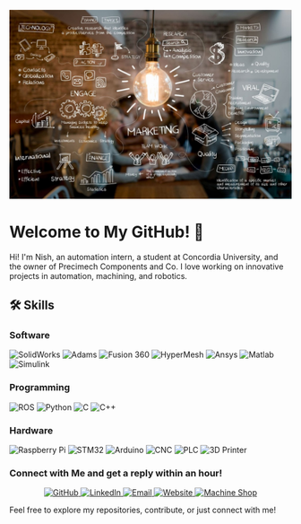 ![Cover Image](assets/Cover.jpeg)

# Welcome to My GitHub! 👋

Hi! I'm Nish, an automation intern, a student at Concordia University, and the owner of Precimech Components and Co. I love working on innovative projects in automation, machining, and robotics.

## 🛠️ Skills

### Software
<p align="left">
  <img src="https://img.shields.io/badge/SolidWorks-FF0000?style=for-the-badge&logo=solidworks&logoColor=white" alt="SolidWorks">
  <img src="https://img.shields.io/badge/Adams-0085CA?style=for-the-badge&logo=msc-software&logoColor=white" alt="Adams">
  <img src="https://img.shields.io/badge/Fusion%20360-FF9E0F?style=for-the-badge&logo=autodesk&logoColor=white" alt="Fusion 360">
  <img src="https://img.shields.io/badge/HyperMesh-0E4E8C?style=for-the-badge&logo=altair&logoColor=white" alt="HyperMesh">
  <img src="https://img.shields.io/badge/Ansys-FF7300?style=for-the-badge&logo=ansys&logoColor=white" alt="Ansys">
  <img src="https://img.shields.io/badge/Matlab-0076A8?style=for-the-badge&logo=mathworks&logoColor=white" alt="Matlab">
  <img src="https://img.shields.io/badge/Simulink-0076A8?style=for-the-badge&logo=simulink&logoColor=white" alt="Simulink">
</p>

### Programming
<p align="left">
  <img src="https://img.shields.io/badge/ROS-22314E?style=for-the-badge&logo=ros&logoColor=white" alt="ROS">
  <img src="https://img.shields.io/badge/Python-3776AB?style=for-the-badge&logo=python&logoColor=white" alt="Python">
  <img src="https://img.shields.io/badge/C-00599C?style=for-the-badge&logo=c&logoColor=white" alt="C">
  <img src="https://img.shields.io/badge/C++-00599C?style=for-the-badge&logo=cplusplus&logoColor=white" alt="C++">
</p>

### Hardware
<p align="left">
  <img src="https://img.shields.io/badge/Raspberry%20Pi-C51A4A?style=for-the-badge&logo=raspberry-pi&logoColor=white" alt="Raspberry Pi">
  <img src="https://img.shields.io/badge/STM32-03234B?style=for-the-badge&logo=stmicroelectronics&logoColor=white" alt="STM32">
  <img src="https://img.shields.io/badge/Arduino-00979D?style=for-the-badge&logo=arduino&logoColor=white" alt="Arduino">
  <img src="https://img.shields.io/badge/CNC-FF9E0F?style=for-the-badge&logo=cnc&logoColor=white" alt="CNC">
  <img src="https://img.shields.io/badge/PLC-007ACC?style=for-the-badge&logo=plc&logoColor=white" alt="PLC">
  <img src="https://img.shields.io/badge/3D%20Printer-FFB61E?style=for-the-badge&logo=3d-printing&logoColor=white" alt="3D Printer">
</p>

### Connect with Me and get a reply within an hour!

<p align="center">
  <a href="https://github.com/Nishanth-CNCPMC">
    <img src="https://img.shields.io/badge/GitHub-000000?style=for-the-badge&logo=github&logoColor=white" alt="GitHub">
  </a>
  <a href="https://www.linkedin.com/in/nishanthrajkumar15/">
    <img src="https://img.shields.io/badge/LinkedIn-0077B5?style=for-the-badge&logo=linkedin&logoColor=white" alt="LinkedIn">
  </a>
  <a href="mailto:nishanthrajkumar1@gmail.com">
    <img src="https://img.shields.io/badge/Gmail-D14836?style=for-the-badge&logo=gmail&logoColor=white" alt="Email">
  </a>
  <a href="https://nishanth-rajkumar.github.io/CV">
    <img src="https://img.shields.io/badge/Website-4285F4?style=for-the-badge&logo=google-chrome&logoColor=white" alt="Website">
  </a>
  <a href="https://precimechco.github.io/PMC/index.html">
    <img src="https://img.shields.io/badge/Machine%20Shop-FF6F00?style=for-the-badge&logo=google-chrome&logoColor=white" alt="Machine Shop">
  </a>
</p>

Feel free to explore my repositories, contribute, or just connect with me!
